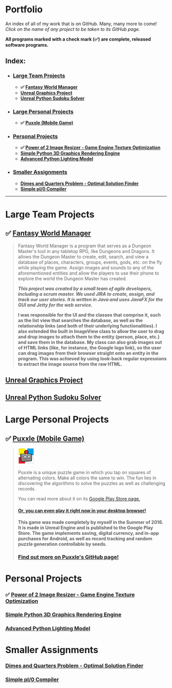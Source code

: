 # Portfolio
An index of all of my work that is on GitHub. Many, many more to come! *Click on the name of any project to be taken to its GitHub page.*

**All programs marked with a check mark (:white_check_mark:) are complete, released software programs.**

## Index:
 * ### **[Large Team Projects](#large-team-projects)**
   * **:white_check_mark: [Fantasy World Manager](#white_check_mark-fantasy-world-manager)**
   * **[Unreal Graphics Project](#unreal-graphics-project)**
   * **[Unreal Python Sudoku Solver](#unreal-python-sudoku-solver)**
 * ### **[Large Personal Projects](#large-personal-projects)**
   * **:white_check_mark: [Puxxle (Mobile Game)](#white_check_mark-puxxle-mobile-game)**
 * ### **[Personal Projects](#personal-projects)**
   * **:white_check_mark: [Power of 2 Image Resizer - Game Engine Texture Optimization](#white_check_mark-power-of-2-image-resizer---game-engine-texture-optimization)**
   * **[Simple Python 3D Graphics Rendering Engine](#simple-python-3d-graphics-rendering-engine)**
   * **[Advanced Python Lighting Model](#advanced-python-lighting-model)**
 * ### **[Smaller Assignments](#smaller-assignments)**
   * **[Dimes and Quarters Problem - Optimal Solution Finder](#dimes-and-quarters-problem---optimal-solution-finder)**
   * **[Simple pl/0 Compiler](#simple-pl0-compiler)**

---


# Large Team Projects

## :white_check_mark: [Fantasy World Manager](https://github.com/ForJ-Latech/fwm)
> 
> Fantasy World Manager is a program that serves as a Dungeon Master's tool in any tabletop RPG, like Dungeons and Dragons. It allows the Dungeon Master to create, edit, search, and view a database of places, characters, groups, events, gods, etc. on the fly while playing the game. Assign images and sounds to any of the aforementioned entities and allow the players to use their phone to explore the world the Dungeon Master has created.
>
> ***This project was created by a small team of agile developers, including a scrum master. We used JIRA to create, assign, and track our user stories. It is written in Java and uses JavaFX for the GUI and Jetty for the web service.***
> 
> **I was responsible for the UI and the classes that comprise it, such as the list view that searches the database, as well as the relationship links (and both of their underlying functionalities). I also extended the built in ImageView class to allow the user to drag and drop images to attach them to the entity (person, place, etc.) and save them in the database. My class can also grab images out of HTML links (like, for instance, the Google logo link), so the user can drag images from their browser straight onto an entity in the program. This was achieved by using look-back regular expressions to extract the image source from the raw HTML.**
>

## [Unreal Graphics Project](https://github.com/RyanAWalters/UnrealGraphicsProject)
>
>
>
>

## [Unreal Python Sudoku Solver](https://github.com/RyanAWalters/UnrealPythonSudokuSolver)
>
>
>
>

# Large Personal Projects

## :white_check_mark: [Puxxle (Mobile Game)](https://github.com/RyanAWalters/Puxxle)
>
> <p align="left"><img src="https://github.com/RyanAWalters/Puxxle/raw/master/img/icon.webp" width=50></p> 
>
> Puxxle is a unique puzzle game in which you tap on squares of alternating colors. Make all colors the same to win. The fun lies in discovering the algorithms to solve the puzzles as well as challenging records.  
>
> You can read more about it on its [Google Play Store page.](https://play.google.com/store/apps/details?id=com.illiquid.puzzle)
>
> #### [Or, you can even play it right now in your desktop browser!](https://ryanawalters.github.io/Puxxle/)
>
>
> **This game was made completely by myself in the Summer of 2016. It is made in Unreal Engine and is published to the Google Play Store. The game implements saving, digital currency, and in-app purchases for Android, as well as record tracking and random puzzle generation controllable by seeds.**
>
> ### [Find out more on Puxxle's GitHub page!](https://github.com/RyanAWalters/Puxxle)

# Personal Projects

### :white_check_mark: [Power of 2 Image Resizer - Game Engine Texture Optimization](https://github.com/RyanAWalters/PowerOf2ImageResizer)
### [Simple Python 3D Graphics Rendering Engine](https://github.com/RyanAWalters/SimplePython3DGraphicsEngine)
### [Advanced Python Lighting Model](https://github.com/RyanAWalters/PythonAdvancedLightingModeling)

# Smaller Assignments

### [Dimes and Quarters Problem - Optimal Solution Finder](https://github.com/RyanAWalters/DimesAndQuartersOptimizer)
### [Simple pl/0 Compiler](https://github.com/RyanAWalters/pl0-compiler)
